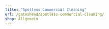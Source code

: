 ```yaml
---
title: "Spotless Commercial Cleaning"
url: /gateshead/spotless-commercial-cleaning/
shop: Allgemein
---
```

